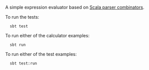 A simple expression evaluator based on [Scala parser combinators](http://www.scala-lang.org/api/current/scala-parser-combinators/#scala.util.parsing.combinator.Parsers).

To run the tests:

      sbt test

To run either of the calculator examples:

      sbt run

To run either of the test examples:

      sbt test:run
